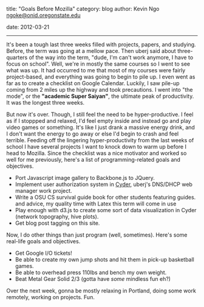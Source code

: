 title: "Goals Before Mozilla"
category: blog
author: Kevin Ngo <ngoke@onid.oregonstate.edu>

date: 2012-03-21

---

It's been a tough last three weeks filled with projects, papers, and studying.
Before, the term was going at a mellow pace. Then uberj said about
three-quarters of the way into the term, "dude, I'm can't work anymore, I have
to focus on school". Well, we're in mostly the same courses so I went to see
what was up. It had occurred to me that most of my courses were fairly
project-based, and everything was going to begin to pile up. I even went as far
as to create a checklist on Google Calendar. Luckily, I saw pile-up coming from
2 miles up the highway and took precautions. I went into "the mode", or the
**"academic Super Saiyan"**, the ultimate peak of productivity. It was the
longest three weeks.

But now it's over. Though, I still feel the need to be hyper-productive. I
feel as if I stoppped and relaxed, I'd feel empty inside and instead go and
play video games or something. It's like I just drank a massive energy
drink, and I don't want the energy to go away or else I'd begin to crash
and feel terrible. Feeding off the lingering hyper-productivity from the
last weeks of school I have several projects I want to knock down to warm
up before I head to Mozilla. Since the checklist was a nice motivator and
worked so well for me previously, here's a list of programming-related
goals and objectives.

- Port Javascript image gallery to Backbone.js to JQuery.
- Implement user authorization system in
  [Cyder](http://github.com/uberj/cyder), uberj's DNS/DHCP web manager work
  project.
- Write a OSU CS survival guide book for other students featuring guides.
  and advice, my quality time with Latex this term will come in use
- Play enough with d3.js to create some sort of data visualization in Cyder
  (network topography, hive plots).
- Get blog post tagging on this site.

Now, I do other things than just program (well, sometimes). Here's some
real-life goals and objectives.

- Get Google I/O tickets!
- Be able to create my own jump shots and hit them in pick-up basketball
  games.
- Be able to overhead press 110lbs and bench my own weight.
- Beat Metal Gear Solid 2/3 (gotta have *some* mindless fun eh?)

Over the next week, gonna be mostly relaxing in Portland, doing some work
remotely, working on projects. Fun.
